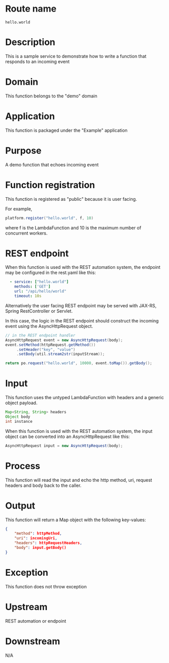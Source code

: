 # Route name

`hello.world`

# Description

This is a sample service to demonstrate how to write a function that responds to an incoming event

# Domain

This function belongs to the "demo" domain

# Application

This function is packaged under the "Example" application

# Purpose

A demo function that echoes incoming event

# Function registration

This function is registered as "public" because it is user facing.

For example,

```java
platform.register("hello.world", f, 10)
```
where f is the LambdaFunction and 10 is the maximum number of concurrent workers.

# REST endpoint

When this function is used with the REST automation system, the endpoint may be configured in the rest.yaml like this:

```yaml
  - service: ["hello.world"]
    methods: ['GET']
    url: "/api/hello/world"
    timeout: 10s
```

Alternatively the user facing REST endpoint may be served with JAX-RS, Spring RestController or Servlet.

In this case, the logic in the REST endpoint should construct the incoming event using the AsyncHttpRequest object.

```java
// in the REST endpoint handler
AsyncHttpRequest event = new AsyncHttpRequest(body);
event.setMethod(httpRequest.getMethod())
     .setHeader("key", "value")
     .setBody(util.stream2str(inputStream));

return po.request("hello.world", 10000, event.toMap()).getBody();
```

# Input

This function uses the untyped LambdaFunction with headers and a generic object payload.

```java
Map<String, String> headers
Object body
int instance
```

When this function is used with the REST automation system, the input object can be converted into an AsyncHttpRequest like this:

```java
AsyncHttpRequest input = new AsyncHttpRequest(body);
```

# Process

This function will read the input and echo the http method, uri, request headers and body back to the caller.

# Output

This function will return a Map object with the following key-values:

```json
{
    "method": httpMethod,
    "uri": incomingUri,
    "headers": httpRequestHeaders,
    "body": input.getBody()
}
```

# Exception

This function does not throw exception

# Upstream

REST automation or endpoint

# Downstream

N/A
